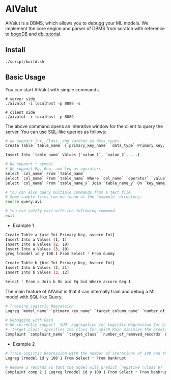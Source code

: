 # AIValut

AIValut is a DBMS, which allows you to debugg your ML models. We implement the core engine and parser of DBMS from scratch with reference to [bogoDB](https://github.com/ad-sho-loko/bogoDB) and [db_tutorial](https://github.com/cstack/db_tutorial). 

## Install

```
./script/build.sh
```

## Basic Usage

You can start AIValut with simple commands.


```
# server side
./aivalut -i localhost -p 8889 -s
```

```
# client side
./aivalut -i localhost -p 8889
```

The above command opens an interative window for the client to query the server. You can use SQL-like queries as follows:

```bash
# we support Int, Float, and Varchar as data types.
Create Table `table_name` {`primary_key_name` `data_type` Primary Key, `col_name` `data_type`, ...}

Insert Into `table_name` Values (`value_1`, `value_2`, ...)

# We support * symbol.
# We support Eq, Geq, and Leq as operators.
Select `col_name` From `table_name`
Select `col_name` From `table_name` Where `col_name` `operator` `value`
Select `col_name` From `table_name_x` Join `table_name_y` On `key_name_of_x` Eq `key_name_of_y`

# You can also query multiple commands from a text file
# Some sample files can be found at the `example` directory.
source query.avi

# You can safely exit with the following command
exit
```

-   Example 1

```bash
Create Table a {aid Int Primary Key, ascore Int}
Insert Into a Values (1, 1)
Insert Into a Values (2, 10)
Insert Into a Values (3, 10)
greg lrmodel id y 100 1 From Select * From dummy

Create Table b {bid Int Primary Key, bscore Int}
Insert Into b Values (2, 31)
Insert Into b Values (3, 12)

Select * From a Join b On aid Eq bid Where ascore Geq 1
```

The main feature of AIValut is that it can internally train and debug a ML model with SQL-like Query.

```bash
# Training Logistic Regression
Logreg `model_name` `primary_key_name` `target_column_name` `number_of_iteration` `learning_rate` From Select `primary_key_name`, `feature_name` From `table_name`

# Debugging with Rain
# We currently support `SUM` aggregation for Logistic Regression for binary classification
# `target_class` specifies the class for which Rain minimize the predited probabilities under the `where` constraint
Complaint `complaint_name` `target_class` `number_of_removed_records` Logreg `model_name_to_be_debugged` `primary_key_name` `target_column_name` `number_of_iteration` `learning_rate` From Select `primary_key_name`, `feature_name` From `table_name` Where `condition`
```

-   Example 2

```bash
# Train Logistic Regression with the number of iterations of 100 and the learning rate of 1. The name of target feature is `y`, and We use all other features as traning data
Logreg lrmodel id y 100 1 From Select * From bankrupt

# Remove 2 records so taht the model will predict `negative (class 0)` for the samples with `salary` greater or equal to 1000
Complaint comp 2 1 Logreg lrmodel id y 100 1 From Select * From bankrupt Where salary Geq 1000
```
